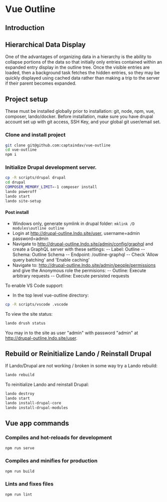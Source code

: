 # Vue Outline

## Introduction

## Hierarchical Data Display

One of the advantages of organizing data in a hierarchy is the ability to collapse portions of the data so
that initially only entries contained within an expanded entry display in the outline tree.
Once the visible entries are loaded, then a background task fetches the hidden entries, so they may be
quickly displayed using cached data rather than making a trip to the server if their parent becomes expanded.

## Project setup

These must be installed globally prior to installation: git, node, npm, vue, composer, lando/docker.
Before installation, make sure you have drupal account set up with git access, SSH Key, and your global git user/email set.

### Clone and install project

```bash
git clone git@github.com:captaindav/vue-outline
cd vue-outline
npm i
```

### Initialize Drupal development server.

```bash
cp -R scripts/drupal drupal
cd drupal
COMPOSER_MEMORY_LIMIT=-1 composer install
lando poweroff
lando start
lando site-setup
```

#### Post install

- Windows only, generate symlink in drupal folder: `mklink /D modules\outline outline`
- Login at http://drupal-outline.lndo.site/user, username=admin password=admin
- Navigate to http://drupal-outline.lndo.site/admin/config/graphql and create a GraphQL server with these settings:
-- Label: Outline
-- Schema: Outline Schema
-- Endpoint: /outline-graphql
-- Check 'Allow query batching' and 'Enable caching'
- Navigate to: http://drupal-outline.lndo.site/admin/people/permissions and give the Anonymous role the permisions:
-- Outline: Execute arbitrary requests
-- Outline: Execute persisted requests

To enable VS Code support:

- In the top level vue-outline directory:
```bash
cp -R scripts/vscode .vscode
```

To view the site status:

```bash
lando drush status
```

You may in to the site as user "admin" with password "admin" at <http://drupal-outline.lndo.site/user>.

## Rebuild or Reinitialize Lando / Reinstall Drupal

If Lando/Drupal are not working / broken in some way try a Lando rebuild:

```bash
lando rebuild
```

To reinitialize Lando and reinstall Drupal:

```bash
lando destroy
lando start
lando install-drupal-core
lando install-drupal-modules
```

## Vue app commands

### Compiles and hot-reloads for development

```bash
npm run serve
```

### Compiles and minifies for production

```bash
npm run build
```

### Lints and fixes files

```bash
npm run lint
```
